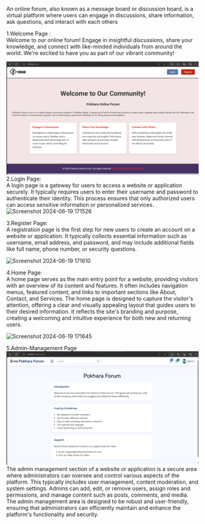 An online forum, also known as a message board or discussion board, is a virtual platform where users can engage in discussions, share information, ask questions, and interact with each others

1.Welcome Page : <br>
Welcome to our online forum! Engage in insightful discussions, share your knowledge, and connect with like-minded individuals from around the world. We're excited to have you as part of our vibrant community!

![alt text](image-2.png)
2.Login Page: <br>
A login page is a gateway for users to access a website or application securely. It typically requires users to enter their username and password to authenticate their identity. This process ensures that only authorized users can access sensitive information or personalized services.
![Screenshot 2024-06-19 171526](https://github.com/anishregmi17/Online-Forum-MS/assets/103883548/77bc716f-ca83-4cb3-a1dc-aac137743e2d)

3.Register Page: <br>
A registration page is the first step for new users to create an account on a website or application. It typically collects essential information such as username, email address, and password, and may include additional fields like full name, phone number, or security questions.

![Screenshot 2024-06-19 171610](https://github.com/anishregmi17/Online-Forum-MS/assets/103883548/c91b7f0b-dceb-4db5-b700-ddfc83fdfb79)

4.Home Page: <br>
A home page serves as the main entry point for a website, providing visitors with an overview of its content and features. It often includes navigation menus, featured content, and links to important sections like About, Contact, and Services. The home page is designed to capture the visitor's attention, offering a clear and visually appealing layout that guides users to their desired information. It reflects the site's branding and purpose, creating a welcoming and intuitive experience for both new and returning users.

![Screenshot 2024-06-19 171645](https://github.com/anishregmi17/Online-Forum-MS/assets/103883548/b9df8ef3-1b62-4ef5-a107-14aa61237f36)

5.Admin-Management Page <br>
![alt text](image-3.png)
The admin management section of a website or application is a secure area where administrators can oversee and control various aspects of the platform. This typically includes user management, content moderation, and system settings. Admins can add, edit, or remove users, assign roles and permissions, and manage content such as posts, comments, and media. The admin management area is designed to be robust and user-friendly, ensuring that administrators can efficiently maintain and enhance the platform's functionality and security.
